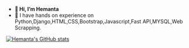 - **👋 Hi, I’m Hemanta**
- 🌱 I have hands on experience on Python,Django,HTML,CSS,Bootstrap,Javascript,Fast API,MYSQL,Web Scrapping.

<!---
Hemanta1888/Hemanta1888 is a ✨ special ✨ repository because its `README.md` (this file) appears on your GitHub profile.
You can click the Preview link to take a look at your changes.
--->
[![Hemanta's GitHub stats](https://github-readme-stats.vercel.app/api?username=Hemanta1888)](https://github.com/Hemanta1888/github-readme-stats&show_icons=true)
